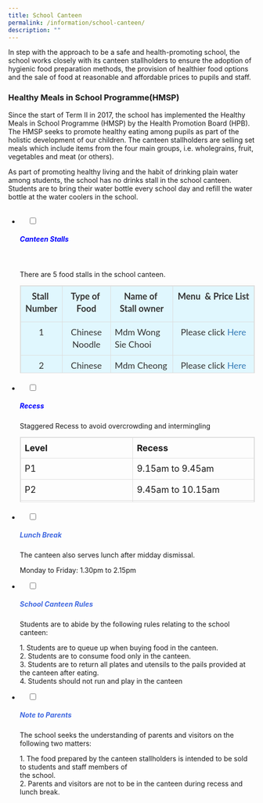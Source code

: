 ```yaml
---
title: School Canteen
permalink: /information/school-canteen/
description: ""
---
```

In step with the approach to be a safe and health-promoting school, the school works closely with its canteen stallholders to ensure the adoption of hygienic food preparation methods, the provision of healthier food options and the sale of food at reasonable and affordable prices to pupils and staff.

### Healthy Meals in School Programme(HMSP)

Since the start of Term II in 2017, the school has implemented the Healthy Meals in School Programme (HMSP) by the Health Promotion Board (HPB). The HMSP seeks to promote healthy eating among pupils as part of the holistic development of our children. The canteen stallholders are selling set meals which include items from the four main groups, i.e. wholegrains, fruit, vegetables and meat (or others).

As part of promoting healthy living and the habit of drinking plain water among students, the school has no drinks stall in the school canteen. Students are to bring their water bottle every school day and refill the water bottle at the water coolers in the school.


<ul class="jekyllcodex_accordion">
  <li>
    <input type="checkbox" id="accordion1">
		<label for="accordion1"><h5 style="color:blue">Canteen Stalls</h5></label>
    <div>
			<p> There are 5 food stalls in the school canteen.</p>
			<p><table class="table-canteen table table-bordered" style="box-sizing: border-box; border: 1px solid rgb(221, 221, 221); font-size: 18px; font-style: normal; font-weight: 400; margin: 0px 0px 20px; outline: 0px; padding: 0px; vertical-align: baseline; border-collapse: collapse; border-spacing: 0px; width: 988.021px; background-color: rgb(224, 247, 254); max-width: 100%; color: rgb(51, 51, 51); font-family: Lato; font-variant-ligatures: normal; font-variant-caps: normal; letter-spacing: normal; orphans: 2; text-align: justify; text-transform: none; white-space: normal; widows: 2; word-spacing: 0px; -webkit-text-stroke-width: 0px; text-decoration-thickness: initial; text-decoration-style: initial; text-decoration-color: initial; height: 179px;"><tbody style="box-sizing: border-box; border: 0px; font-size: 18px; font-style: inherit; font-weight: inherit; margin: 0px; outline: 0px; padding: 0px; vertical-align: baseline;"><tr style="box-sizing: border-box; border: 0px; font-size: 18px; font-style: inherit; font-weight: inherit; margin: 0px; outline: 0px; padding: 0px; vertical-align: baseline; height: 73px;"><td width="10%" style="box-sizing: border-box; border: 1px solid rgb(221, 221, 221); font-size: 18px; font-style: inherit; font-weight: inherit; margin: 0px; outline: 0px; padding: 8px; vertical-align: top; text-align: left; line-height: 1.42857; width: 108.229px; height: 73px;"><p align="center" style="box-sizing: border-box; border: 0px; font-size: 18px; font-style: inherit; font-weight: inherit; margin: 0px; outline: 0px; padding: 0px; vertical-align: baseline;"><b style="box-sizing: border-box; font-weight: 700;">Stall&nbsp; Number</b></p></td><td style="box-sizing: border-box; border: 1px solid rgb(221, 221, 221); font-size: 18px; font-style: inherit; font-weight: inherit; margin: 0px; outline: 0px; padding: 8px; vertical-align: top; text-align: left; line-height: 1.42857; width: 232.383px; height: 73px;"><p align="center" style="box-sizing: border-box; border: 0px; font-size: 18px; font-style: inherit; font-weight: inherit; margin: 0px; outline: 0px; padding: 0px; vertical-align: baseline;"><b style="box-sizing: border-box; font-weight: 700;">Type of&nbsp; Food</b></p></td><td style="box-sizing: border-box; border: 1px solid rgb(221, 221, 221); font-size: 18px; font-style: inherit; font-weight: inherit; margin: 0px; outline: 0px; padding: 8px; vertical-align: top; text-align: left; line-height: 1.42857; width: 338.893px; height: 73px;"><p align="center" style="box-sizing: border-box; border: 0px; font-size: 18px; font-style: inherit; font-weight: inherit; margin: 0px; outline: 0px; padding: 0px; vertical-align: baseline;"><b style="box-sizing: border-box; font-weight: 700;">Name of&nbsp; Stall owner</b></p></td><td style="box-sizing: border-box; border: 1px solid rgb(221, 221, 221); font-size: 18px; font-style: inherit; font-weight: inherit; margin: 0px; outline: 0px; padding: 8px; vertical-align: top; text-align: left; line-height: 1.42857; width: 307.526px; height: 73px;"><p align="center" style="box-sizing: border-box; border: 0px; font-size: 18px; font-style: inherit; font-weight: inherit; margin: 0px; outline: 0px; padding: 0px; vertical-align: baseline;"><b style="box-sizing: border-box; font-weight: 700;">Menu&nbsp; &amp; Price List</b></p></td></tr><tr style="box-sizing: border-box; border: 0px; font-size: 18px; font-style: inherit; font-weight: inherit; margin: 0px; outline: 0px; padding: 0px; vertical-align: baseline;"><td style="box-sizing: border-box; border: 1px solid rgb(221, 221, 221); font-size: 18px; font-style: inherit; font-weight: inherit; margin: 0px; outline: 0px; padding: 8px; vertical-align: top; text-align: left; line-height: 1.42857; width: 108.229px;"><p align="center" style="box-sizing: border-box; border: 0px; font-size: 18px; font-style: inherit; font-weight: inherit; margin: 0px; outline: 0px; padding: 0px; vertical-align: baseline;">1</p></td><td style="box-sizing: border-box; border: 1px solid rgb(221, 221, 221); font-size: 18px; font-style: inherit; font-weight: inherit; margin: 0px; outline: 0px; padding: 8px; vertical-align: top; text-align: left; line-height: 1.42857; width: 232.383px;"><p align="center" style="box-sizing: border-box; border: 0px; font-size: 18px; font-style: inherit; font-weight: inherit; margin: 0px; outline: 0px; padding: 0px; vertical-align: baseline;">Chinese Noodle</p></td><td style="box-sizing: border-box; border: 1px solid rgb(221, 221, 221); font-size: 18px; font-style: inherit; font-weight: inherit; margin: 0px; outline: 0px; padding: 8px; vertical-align: top; text-align: left; line-height: 1.42857; width: 338.893px;">Mdm Wong Sie Chooi</td><td style="box-sizing: border-box; border: 1px solid rgb(221, 221, 221); font-size: 18px; font-style: inherit; font-weight: inherit; margin: 0px; outline: 0px; padding: 8px; vertical-align: top; text-align: left; line-height: 1.42857; width: 307.526px;"><p align="center" style="box-sizing: border-box; border: 0px; font-size: 18px; font-style: inherit; font-weight: inherit; margin: 0px; outline: 0px; padding: 0px; vertical-align: baseline;">Please&nbsp;click<span>&nbsp;</span><a href="/files/STALL-1-MENU.pdf" target="_blank" rel="noopener" style="box-sizing: border-box; border: 0px; font-size: 18px; font-style: inherit; font-weight: inherit; margin: 0px; outline: 0px; padding: 0px; vertical-align: baseline; background-color: transparent; text-decoration: none; color: rgb(51, 122, 183); transition: all 0.2s linear 0s;">Here</a></p></td></tr><tr style="box-sizing: border-box; border: 0px; font-size: 18px; font-style: inherit; font-weight: inherit; margin: 0px; outline: 0px; padding: 0px; vertical-align: baseline;"><td style="box-sizing: border-box; border: 1px solid rgb(221, 221, 221); font-size: 18px; font-style: inherit; font-weight: inherit; margin: 0px; outline: 0px; padding: 8px; vertical-align: top; text-align: left; line-height: 1.42857; width: 108.229px;"><p align="center" style="box-sizing: border-box; border: 0px; font-size: 18px; font-style: inherit; font-weight: inherit; margin: 0px; outline: 0px; padding: 0px; vertical-align: baseline;">2</p></td><td style="box-sizing: border-box; border: 1px solid rgb(221, 221, 221); font-size: 18px; font-style: inherit; font-weight: inherit; margin: 0px; outline: 0px; padding: 8px; vertical-align: top; text-align: left; line-height: 1.42857; width: 232.383px;"><p align="center" style="box-sizing: border-box; border: 0px; font-size: 18px; font-style: inherit; font-weight: inherit; margin: 0px; outline: 0px; padding: 0px; vertical-align: baseline;">Chinese Rice</p></td><td style="box-sizing: border-box; border: 1px solid rgb(221, 221, 221); font-size: 18px; font-style: inherit; font-weight: inherit; margin: 0px; outline: 0px; padding: 8px; vertical-align: top; text-align: left; line-height: 1.42857; width: 338.893px;">Mdm Cheong Pui Feng</td><td style="box-sizing: border-box; border: 1px solid rgb(221, 221, 221); font-size: 18px; font-style: inherit; font-weight: inherit; margin: 0px; outline: 0px; padding: 8px; vertical-align: top; text-align: left; line-height: 1.42857; width: 307.526px;"><p align="center" style="box-sizing: border-box; border: 0px; font-size: 18px; font-style: inherit; font-weight: inherit; margin: 0px; outline: 0px; padding: 0px; vertical-align: baseline;">Please&nbsp;click<span>&nbsp;</span><a href="/files/STALL-2-MENU.pdf" target="_blank" rel="noopener" style="box-sizing: border-box; border: 0px; font-size: 18px; font-style: inherit; font-weight: inherit; margin: 0px; outline: 0px; padding: 0px; vertical-align: baseline; background-color: transparent; text-decoration: none; color: rgb(51, 122, 183); transition: all 0.2s linear 0s;">Here</a></p></td></tr><tr style="box-sizing: border-box; border: 0px; font-size: 18px; font-style: inherit; font-weight: inherit; margin: 0px; outline: 0px; padding: 0px; vertical-align: baseline;"><td style="box-sizing: border-box; border: 1px solid rgb(221, 221, 221); font-size: 18px; font-style: inherit; font-weight: inherit; margin: 0px; outline: 0px; padding: 8px; vertical-align: top; text-align: left; line-height: 1.42857; width: 108.229px;"><p align="center" style="box-sizing: border-box; border: 0px; font-size: 18px; font-style: inherit; font-weight: inherit; margin: 0px; outline: 0px; padding: 0px; vertical-align: baseline;">3</p></td><td style="box-sizing: border-box; border: 1px solid rgb(221, 221, 221); font-size: 18px; font-style: inherit; font-weight: inherit; margin: 0px; outline: 0px; padding: 8px; vertical-align: top; text-align: left; line-height: 1.42857; width: 232.383px;"><p align="center" style="box-sizing: border-box; border: 0px; font-size: 18px; font-style: inherit; font-weight: inherit; margin: 0px; outline: 0px; padding: 0px; vertical-align: baseline;">Western Food</p></td><td style="box-sizing: border-box; border: 1px solid rgb(221, 221, 221); font-size: 18px; font-style: inherit; font-weight: inherit; margin: 0px; outline: 0px; padding: 8px; vertical-align: top; text-align: left; line-height: 1.42857; width: 338.893px;">Mdm Rozita</td><td style="box-sizing: border-box; border: 1px solid rgb(221, 221, 221); font-size: 18px; font-style: inherit; font-weight: inherit; margin: 0px; outline: 0px; padding: 8px; vertical-align: top; text-align: left; line-height: 1.42857; width: 307.526px;"><p align="center" style="box-sizing: border-box; border: 0px; font-size: 18px; font-style: inherit; font-weight: inherit; margin: 0px; outline: 0px; padding: 0px; vertical-align: baseline;">Please&nbsp;click<span>&nbsp;</span><a href="/files/STALL-3-MENU.pdf" target="_blank" rel="noopener" style="box-sizing: border-box; border: 0px; font-size: 18px; font-style: inherit; font-weight: inherit; margin: 0px; outline: 0px; padding: 0px; vertical-align: baseline; background-color: transparent; text-decoration: none; color: rgb(51, 122, 183); transition: all 0.2s linear 0s;">Here</a></p></td></tr><tr style="box-sizing: border-box; border: 0px; font-size: 18px; font-style: inherit; font-weight: inherit; margin: 0px; outline: 0px; padding: 0px; vertical-align: baseline;"><td style="box-sizing: border-box; border: 1px solid rgb(221, 221, 221); font-size: 18px; font-style: inherit; font-weight: inherit; margin: 0px; outline: 0px; padding: 8px; vertical-align: top; text-align: left; line-height: 1.42857; width: 108.229px;"><p align="center" style="box-sizing: border-box; border: 0px; font-size: 18px; font-style: inherit; font-weight: inherit; margin: 0px; outline: 0px; padding: 0px; vertical-align: baseline;">4</p></td><td style="box-sizing: border-box; border: 1px solid rgb(221, 221, 221); font-size: 18px; font-style: inherit; font-weight: inherit; margin: 0px; outline: 0px; padding: 8px; vertical-align: top; text-align: left; line-height: 1.42857; width: 232.383px;"><p align="center" style="box-sizing: border-box; border: 0px; font-size: 18px; font-style: inherit; font-weight: inherit; margin: 0px; outline: 0px; padding: 0px; vertical-align: baseline;">Malay Noodles</p></td><td style="box-sizing: border-box; border: 1px solid rgb(221, 221, 221); font-size: 18px; font-style: inherit; font-weight: inherit; margin: 0px; outline: 0px; padding: 8px; vertical-align: top; text-align: left; line-height: 1.42857; width: 338.893px;">Mdm Sofia Suzan</td><td style="box-sizing: border-box; border: 1px solid rgb(221, 221, 221); font-size: 18px; font-style: inherit; font-weight: inherit; margin: 0px; outline: 0px; padding: 8px; vertical-align: top; text-align: left; line-height: 1.42857; width: 307.526px;"><p align="center" style="box-sizing: border-box; border: 0px; font-size: 18px; font-style: inherit; font-weight: inherit; margin: 0px; outline: 0px; padding: 0px; vertical-align: baseline;">Please&nbsp;click<span>&nbsp;</span><a href="/files/STALL-4-MENU.pdf" target="_blank" rel="noopener" style="box-sizing: border-box; border: 0px; font-size: 18px; font-style: inherit; font-weight: inherit; margin: 0px; outline: 0px; padding: 0px; vertical-align: baseline; background-color: transparent; text-decoration: none; color: rgb(51, 122, 183); transition: all 0.2s linear 0s;">Here</a></p></td></tr><tr style="box-sizing: border-box; border: 0px; font-size: 18px; font-style: inherit; font-weight: inherit; margin: 0px; outline: 0px; padding: 0px; vertical-align: baseline;"><td style="box-sizing: border-box; border: 1px solid rgb(221, 221, 221); font-size: 18px; font-style: inherit; font-weight: inherit; margin: 0px; outline: 0px; padding: 8px; vertical-align: top; text-align: left; line-height: 1.42857; width: 108.229px;"><p align="center" style="box-sizing: border-box; border: 0px; font-size: 18px; font-style: inherit; font-weight: inherit; margin: 0px; outline: 0px; padding: 0px; vertical-align: baseline;">5</p></td><td style="box-sizing: border-box; border: 1px solid rgb(221, 221, 221); font-size: 18px; font-style: inherit; font-weight: inherit; margin: 0px; outline: 0px; padding: 8px; vertical-align: top; text-align: left; line-height: 1.42857; width: 232.383px;"><p align="center" style="box-sizing: border-box; border: 0px; font-size: 18px; font-style: inherit; font-weight: inherit; margin: 0px; outline: 0px; padding: 0px; vertical-align: baseline;">Dim Sum</p></td><td style="box-sizing: border-box; border: 1px solid rgb(221, 221, 221); font-size: 18px; font-style: inherit; font-weight: inherit; margin: 0px; outline: 0px; padding: 8px; vertical-align: top; text-align: left; line-height: 1.42857; width: 338.893px;">Mdm Tang&nbsp;Ching Shih</td><td style="box-sizing: border-box; border: 1px solid rgb(221, 221, 221); font-size: 18px; font-style: inherit; font-weight: inherit; margin: 0px; outline: 0px; padding: 8px; vertical-align: top; text-align: left; line-height: 1.42857; width: 307.526px;"><p align="center" style="box-sizing: border-box; border: 0px; font-size: 18px; font-style: inherit; font-weight: inherit; margin: 0px; outline: 0px; padding: 0px; vertical-align: baseline;">Please&nbsp;click<span>&nbsp;</span><a href="/files/STALL-5-MENU.pdf" target="_blank" rel="noopener" style="box-sizing: border-box; border: 0px; font-size: 18px; font-style: inherit; font-weight: inherit; margin: 0px; outline: 0px; padding: 0px; vertical-align: baseline; background-color: transparent; text-decoration: none; color: rgb(51, 122, 183); transition: all 0.2s linear 0s;">Here</a></p></td></tr><tr style="box-sizing: border-box; border: 0px; font-size: 18px; font-style: inherit; font-weight: inherit; margin: 0px; outline: 0px; padding: 0px; vertical-align: baseline;"><td style="box-sizing: border-box; border: 1px solid rgb(221, 221, 221); font-size: 18px; font-style: inherit; font-weight: inherit; margin: 0px; outline: 0px; padding: 8px; vertical-align: top; text-align: left; line-height: 1.42857; width: 108.229px;"><p align="center" style="box-sizing: border-box; border: 0px; font-size: 18px; font-style: inherit; font-weight: inherit; margin: 0px; outline: 0px; padding: 0px; vertical-align: baseline;">6</p></td><td style="box-sizing: border-box; border: 1px solid rgb(221, 221, 221); font-size: 18px; font-style: inherit; font-weight: inherit; margin: 0px; outline: 0px; padding: 8px; vertical-align: top; text-align: left; line-height: 1.42857; width: 232.383px;"><p align="center" style="box-sizing: border-box; border: 0px; font-size: 18px; font-style: inherit; font-weight: inherit; margin: 0px; outline: 0px; padding: 0px; vertical-align: baseline;">Malay Rice</p></td><td style="box-sizing: border-box; border: 1px solid rgb(221, 221, 221); font-size: 18px; font-style: inherit; font-weight: inherit; margin: 0px; outline: 0px; padding: 8px; vertical-align: top; text-align: left; line-height: 1.42857; width: 338.893px;">Zulia Binte Dolah</td><td style="box-sizing: border-box; border: 1px solid rgb(221, 221, 221); font-size: 18px; font-style: inherit; font-weight: inherit; margin: 0px; outline: 0px; padding: 8px; vertical-align: top; text-align: left; line-height: 1.42857; width: 307.526px;"><p align="center" style="box-sizing: border-box; border: 0px; font-size: 18px; font-style: inherit; font-weight: inherit; margin: 0px; outline: 0px; padding: 0px; vertical-align: baseline;">Please&nbsp;click<span>&nbsp;</span><a href="/files/STALL-6-MENU.pdf" target="_blank" rel="noopener" style="box-sizing: border-box; border: 0px; font-size: 18px; font-style: inherit; font-weight: inherit; margin: 0px; outline: 0px; padding: 0px; vertical-align: baseline; background-color: transparent; text-decoration: none; color: rgb(51, 122, 183); transition: all 0.2s linear 0s;">Here</a></p></td></tr></tbody></table>
			</p>
		</div>
	</li>
	
<li>
    <input type="checkbox" id="accordion2">
    <label for="accordion2"><h5 style="color:blue">Recess</h5></label>
	<div>
		<p>Staggered Recess to avoid overcrowding and intermingling</p>
		  

<table class="table table-bordered" style="box-sizing: border-box; border: 1px solid rgb(221, 221, 221); font-size: 18px; font-style: inherit; font-weight: inherit; margin: 0px 0px 20px; outline: 0px; padding: 0px; vertical-align: baseline; border-collapse: collapse; border-spacing: 0px; width: 988.021px; background-color: transparent; max-width: 100%; height: 133px;"><tbody style="box-sizing: border-box; border: 0px; font-size: 18px; font-style: inherit; font-weight: inherit; margin: 0px; outline: 0px; padding: 0px; vertical-align: baseline;"><tr style="box-sizing: border-box; border: 0px; font-size: 18px; font-style: inherit; font-weight: inherit; margin: 0px; outline: 0px; padding: 0px; vertical-align: baseline; height: 19px;"><td style="box-sizing: border-box; border: 1px solid rgb(221, 221, 221); font-size: 18px; font-style: inherit; font-weight: inherit; margin: 0px; outline: 0px; padding: 8px; vertical-align: top; text-align: left; line-height: 1.42857; width: 493.516px; height: 19px;"><strong style="box-sizing: border-box; border: 0px; font-size: 18px; font-style: inherit; font-weight: 700; margin: 0px; outline: 0px; padding: 0px; vertical-align: baseline;">Level</strong></td><td style="box-sizing: border-box; border: 1px solid rgb(221, 221, 221); font-size: 18px; font-style: inherit; font-weight: inherit; margin: 0px; outline: 0px; padding: 8px; vertical-align: top; text-align: left; line-height: 1.42857; width: 493.516px; height: 19px;"><strong style="box-sizing: border-box; border: 0px; font-size: 18px; font-style: inherit; font-weight: 700; margin: 0px; outline: 0px; padding: 0px; vertical-align: baseline;">Recess</strong></td></tr><tr style="box-sizing: border-box; border: 0px; font-size: 18px; font-style: inherit; font-weight: inherit; margin: 0px; outline: 0px; padding: 0px; vertical-align: baseline; height: 19px;"><td style="box-sizing: border-box; border: 1px solid rgb(221, 221, 221); font-size: 18px; font-style: inherit; font-weight: inherit; margin: 0px; outline: 0px; padding: 8px; vertical-align: top; text-align: left; line-height: 1.42857; width: 493.516px; height: 19px;">P1</td><td style="box-sizing: border-box; border: 1px solid rgb(221, 221, 221); font-size: 18px; font-style: inherit; font-weight: inherit; margin: 0px; outline: 0px; padding: 8px; vertical-align: top; text-align: left; line-height: 1.42857; width: 493.516px; height: 19px;">9.15am to 9.45am</td></tr><tr style="box-sizing: border-box; border: 0px; font-size: 18px; font-style: inherit; font-weight: inherit; margin: 0px; outline: 0px; padding: 0px; vertical-align: baseline; height: 19px;"><td style="box-sizing: border-box; border: 1px solid rgb(221, 221, 221); font-size: 18px; font-style: inherit; font-weight: inherit; margin: 0px; outline: 0px; padding: 8px; vertical-align: top; text-align: left; line-height: 1.42857; width: 493.516px; height: 19px;">P2</td><td style="box-sizing: border-box; border: 1px solid rgb(221, 221, 221); font-size: 18px; font-style: inherit; font-weight: inherit; margin: 0px; outline: 0px; padding: 8px; vertical-align: top; text-align: left; line-height: 1.42857; width: 493.516px; height: 19px;">9.45am to 10.15am</td></tr><tr style="box-sizing: border-box; border: 0px; font-size: 18px; font-style: inherit; font-weight: inherit; margin: 0px; outline: 0px; padding: 0px; vertical-align: baseline; height: 19px;"><td style="box-sizing: border-box; border: 1px solid rgb(221, 221, 221); font-size: 18px; font-style: inherit; font-weight: inherit; margin: 0px; outline: 0px; padding: 8px; vertical-align: top; text-align: left; line-height: 1.42857; width: 493.516px; height: 19px;">P3</td><td style="box-sizing: border-box; border: 1px solid rgb(221, 221, 221); font-size: 18px; font-style: inherit; font-weight: inherit; margin: 0px; outline: 0px; padding: 8px; vertical-align: top; text-align: left; line-height: 1.42857; width: 493.516px; height: 19px;">10.15am to 10.45am</td></tr><tr style="box-sizing: border-box; border: 0px; font-size: 18px; font-style: inherit; font-weight: inherit; margin: 0px; outline: 0px; padding: 0px; vertical-align: baseline; height: 19px;"><td style="box-sizing: border-box; border: 1px solid rgb(221, 221, 221); font-size: 18px; font-style: inherit; font-weight: inherit; margin: 0px; outline: 0px; padding: 8px; vertical-align: top; text-align: left; line-height: 1.42857; width: 493.516px; height: 19px;">P4</td><td style="box-sizing: border-box; border: 1px solid rgb(221, 221, 221); font-size: 18px; font-style: inherit; font-weight: inherit; margin: 0px; outline: 0px; padding: 8px; vertical-align: top; text-align: left; line-height: 1.42857; width: 493.516px; height: 19px;">10.45am to 11.15am</td></tr><tr style="box-sizing: border-box; border: 0px; font-size: 18px; font-style: inherit; font-weight: inherit; margin: 0px; outline: 0px; padding: 0px; vertical-align: baseline; height: 19px;"><td style="box-sizing: border-box; border: 1px solid rgb(221, 221, 221); font-size: 18px; font-style: inherit; font-weight: inherit; margin: 0px; outline: 0px; padding: 8px; vertical-align: top; text-align: left; line-height: 1.42857; width: 493.516px; height: 19px;">P5</td><td style="box-sizing: border-box; border: 1px solid rgb(221, 221, 221); font-size: 18px; font-style: inherit; font-weight: inherit; margin: 0px; outline: 0px; padding: 8px; vertical-align: top; text-align: left; line-height: 1.42857; width: 493.516px; height: 19px;">11.15am to 11.45am</td></tr><tr style="box-sizing: border-box; border: 0px; font-size: 18px; font-style: inherit; font-weight: inherit; margin: 0px; outline: 0px; padding: 0px; vertical-align: baseline; height: 19px;"><td style="box-sizing: border-box; border: 1px solid rgb(221, 221, 221); font-size: 18px; font-style: inherit; font-weight: inherit; margin: 0px; outline: 0px; padding: 8px; vertical-align: top; text-align: left; line-height: 1.42857; width: 493.516px; height: 19px;">P6</td><td style="box-sizing: border-box; border: 1px solid rgb(221, 221, 221); font-size: 18px; font-style: inherit; font-weight: inherit; margin: 0px; outline: 0px; padding: 8px; vertical-align: top; text-align: left; line-height: 1.42857; width: 493.516px; height: 19px;">11.45am to 12.15am</td></tr></tbody></table>
			</div>
</li>	
	<li>
    <input type="checkbox" id="accordion3">
    <label for="accordion3"><h5 style="color:RoyalBlue">Lunch Break</h5></label>
	<div>
		<p>The canteen also serves lunch after midday dismissal.

Monday to Friday: 1.30pm to 2.15pm</p>
		
</div>
</li>	
	<li>
    <input type="checkbox" id="accordion4">
    <label for="accordion4"><h5 style="color:RoyalBlue">School Canteen Rules</h5></label>
	<div>
		<p> Students are to abide by the following rules relating to the school canteen:

1\. Students are to queue up when buying food in the canteen.  
2\. Students are to consume food only in the canteen.  
3\. Students are to return all plates and utensils to the pails provided at the canteen after eating.  
4\. Students should not run and play in the canteen	</div>
</li>	
		
<li>
    <input type="checkbox" id="accordion5">
    <label for="accordion5"><h5 style="color:RoyalBlue">Note to Parents</h5></label>
	<div>
		<p>The school seeks the understanding of parents and visitors on the following two matters:

1\. The food prepared by the canteen stallholders is intended to be sold to students and staff members of  
the school.  
2\. Parents and visitors are not to be in the canteen during recess and lunch break. </p>
	</div>
	</li>